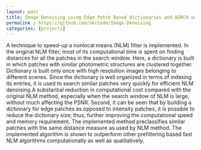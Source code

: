 ```yaml
---
layout: post
title: Image Denoising using Edge Patch Based Dictionaries and BIRCH unsupervised clustering algorithm
permalink : https://github.com/skrcode/Image-Denoising
categories: [projects]
---
```


A technique to speed-up a nonlocal means (NLM) filter is implemented. In the original NLM filter, most of its computational time is spent on finding distances for all the patches in the search window. Here, a dictionary is built in which patches with similar photometric structures are clustered together. Dictionary is built only once with high resolution images belonging to different scenes. Since the dictionary is well organized in terms of indexing its entries, it is used to search similar patches very quickly for efficient NLM denoising.A substantial reduction in computational cost compared with the original NLM method, especially when the search window of NLM is large, without much affecting the PSNR. Second, it can be seen that by building a dictionary for edge patches as opposed to intensity patches, it is possible to reduce the dictionary size; thus, further improving the computational speed and memory requirement. The implemented method preclassifies similar patches with the same distance measure as used by NLM method. The implemented algorithm is shown to outperform other prefiltering based fast NLM algorithms computationally as well as qualitatively.